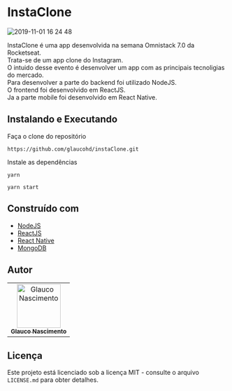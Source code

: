 # InstaClone
![2019-11-01 16 24 48](https://user-images.githubusercontent.com/40500767/68065388-5ee25380-fd07-11e9-9a04-72e5473a5497.gif)

 InstaClone é uma app desenvolvida na semana Omnistack 7.0 da Rocketseat.<br/>
 Trata-se de um app clone do Instagram.<br/>
 O intuido desse evento é desenvolver um app com as principais tecnoligias do mercado.<br/>
 Para desenvolver a parte do backend foi utilizado NodeJS.<br/> 
 O frontend foi desenvolvido em ReactJS.<br/>
 Ja a parte mobile foi desenvolvido em React Native.<br/>


## Instalando e Executando

Faça o clone do repositório

```
https://github.com/glaucohd/instaClone.git
```

Instale as dependências

```
yarn
```


```
yarn start
```


## Construído com

- [NodeJS](https://nodejs.org/en/)
- [ReactJS](https://pt-br.reactjs.org/)
- [React Native](https://facebook.github.io/react-native/)
- [MongoDB](https://www.mongodb.com/)


## Autor

<table>
  <tr>
    <td align="center">
      <a href="http://github.com/glaucohd/">
        <img src="https://avatars0.githubusercontent.com/u/40500767?v=4" width="100px;" alt="Glauco Nascimento"/>
        <br />
        <sub>
          <b>Glauco Nascimento</b>
        </sub>
       </a>
       <br />
    </td>
  </tr>
</table>

## Licença

Este projeto está licenciado sob a licença MIT - consulte o arquivo `LICENSE.md` para obter detalhes.
